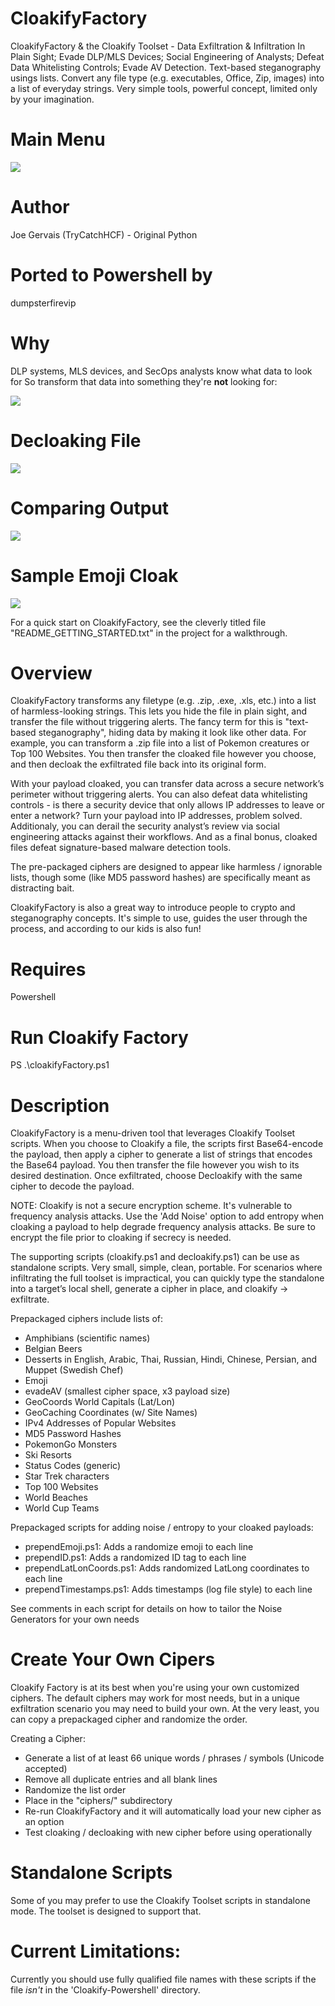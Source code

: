 # CloakifyFactory
CloakifyFactory & the Cloakify Toolset - Data Exfiltration & Infiltration In Plain Sight; Evade DLP/MLS Devices; Social Engineering of Analysts; Defeat Data Whitelisting Controls; Evade AV Detection. Text-based steganography usings lists. Convert any file type (e.g. executables, Office, Zip, images) into a list of everyday strings. Very simple tools, powerful concept, limited only by your imagination. 

# Main Menu
<img src=https://github.com/JohnAho/Cloakify-Powershell/blob/master/screenshots/MainMenu.png></img>

# Author
Joe Gervais (TryCatchHCF) - Original Python

# Ported to Powershell by
dumpsterfirevip

# Why

DLP systems, MLS devices, and SecOps analysts know what data to look for
So transform that data into something they're <b>not</b> looking for: <br/>

<img src=https://github.com/JohnAho/Cloakify-Powershell/blob/master/screenshots/CloakedWithNoise.png></img>


# Decloaking File
<img src=https://github.com/JohnAho/Cloakify-Powershell/blob/master/screenshots/Decloaking_File.png></img>

# Comparing Output
<img src=https://github.com/JohnAho/Cloakify-Powershell/blob/master/screenshots/ComparingOutput.PNG></img>

# Sample Emoji Cloak
<img src=https://github.com/JohnAho/Cloakify-Powershell/blob/master/screenshots/EmojiCloak.png></img>



For a quick start on CloakifyFactory, see the cleverly titled file "README_GETTING_STARTED.txt" in the project for a walkthrough.

# Overview
CloakifyFactory transforms any filetype (e.g. .zip, .exe, .xls, etc.) into a list of harmless-looking strings. This lets you hide the file in plain sight, and transfer the file without triggering alerts. The fancy term for this is "text-based steganography", hiding data by making it look like other data. For example, you can transform a .zip file into a list of Pokemon creatures or Top 100 Websites. You then transfer the cloaked file however you choose, and then decloak the exfiltrated file back into its original form. 

With your payload cloaked, you can transfer data across a secure network’s perimeter without triggering alerts. You can also defeat data whitelisting controls - is there a security device that only allows IP addresses to leave or enter a network? Turn your payload into IP addresses, problem solved. Additionaly, you can derail the security analyst’s review via social engineering attacks against their workflows. And as a final bonus, cloaked files defeat signature-based malware detection tools.

The pre-packaged ciphers are designed to appear like harmless / ignorable lists, though some (like MD5 password hashes) are specifically meant as distracting bait.

CloakifyFactory is also a great way to introduce people to crypto and steganography concepts. It's simple to use, guides the user through the process, and according to our kids is also fun!

# Requires
Powershell

# Run Cloakify Factory
PS .\cloakifyFactory.ps1

# Description
CloakifyFactory is a menu-driven tool that leverages Cloakify Toolset scripts. When you choose to Cloakify a file, the scripts  first Base64-encode the payload, then apply a cipher to generate a list of strings that encodes the Base64 payload. You then transfer the file however you wish to its desired destination. Once exfiltrated, choose Decloakify with the same cipher to decode the payload.

NOTE: Cloakify is not a secure encryption scheme. It's vulnerable to frequency analysis attacks. Use the 'Add Noise' option to add entropy when cloaking a payload to help degrade frequency analysis attacks. Be sure to encrypt the file prior to cloaking if secrecy is needed.

The supporting scripts (cloakify.ps1 and decloakify.ps1) can be use as standalone scripts. Very small, simple, clean, portable. For scenarios where infiltrating the full toolset is impractical, you can quickly type the standalone into a target’s local shell, generate a cipher in place, and cloakify -> exfiltrate.


Prepackaged ciphers include lists of:
- Amphibians (scientific names)
- Belgian Beers
- Desserts in English, Arabic, Thai, Russian, Hindi, Chinese, Persian, and Muppet (Swedish Chef)
- Emoji
- evadeAV (smallest cipher space, x3 payload size)
- GeoCoords World Capitals (Lat/Lon)
- GeoCaching Coordinates (w/ Site Names)
- IPv4 Addresses of Popular Websites
- MD5 Password Hashes
- PokemonGo Monsters
- Ski Resorts
- Status Codes (generic)
- Star Trek characters
- Top 100 Websites
- World Beaches
- World Cup Teams

Prepackaged scripts for adding noise / entropy to your cloaked payloads:
- prependEmoji.ps1: Adds a randomize emoji to each line
- prependID.ps1: Adds a randomized ID tag to each line 
- prependLatLonCoords.ps1: Adds randomized LatLong coordinates to each line
- prependTimestamps.ps1: Adds timestamps (log file style) to each line

See comments in each script for details on how to tailor the Noise Generators for your own needs

# Create Your Own Cipers

Cloakify Factory is at its best when you're using your own customized ciphers. The default ciphers may work for most needs, but in a unique exfiltration scenario you may need to build your own. At the very least, you can copy a prepackaged cipher and randomize the order.

Creating a Cipher:
- Generate a list of at least 66 unique words / phrases / symbols (Unicode accepted)
- Remove all duplicate entries and all blank lines
- Randomize the list order
- Place in the "ciphers/" subdirectory
- Re-run CloakifyFactory and it will automatically load your new cipher as an option
- Test cloaking / decloaking with new cipher before using operationally


# Standalone Scripts
Some of you may prefer to use the Cloakify Toolset scripts in standalone mode. The toolset is designed to support that.


# Current Limitations:
Currently you should use fully qualified file names with these scripts if the file *isn't* in the 'Cloakify-Powershell' directory. 




